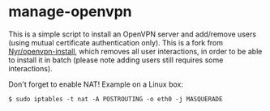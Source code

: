 manage-openvpn
==============

This is a simple script to install an OpenVPN server and add/remove
users (using mutual certificate authentication only). This is a fork
from [Nyr/openvpn-install](https://github.com/Nyr/openvpn-install),
which removes all user interactions, in order to be able to install it
in batch (please note adding users still requires some interactions).

Don't forget to enable NAT! Example on a Linux box:

    $ sudo iptables -t nat -A POSTROUTING -o eth0 -j MASQUERADE
